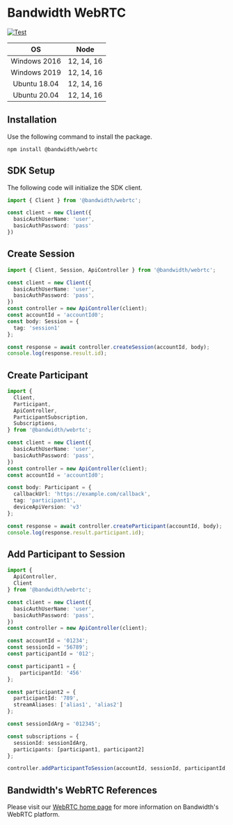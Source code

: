 # Bandwidth WebRTC

[![Test](https://github.com/Bandwidth/node-webrtc/actions/workflows/test.yml/badge.svg)](https://github.com/Bandwidth/node-webrtc/actions/workflows/test.yml)

| **OS** | **Node** |
|:---:|:---:|
| Windows 2016 | 12, 14, 16 |
| Windows 2019 | 12, 14, 16 |
| Ubuntu 18.04 | 12, 14, 16 |
| Ubuntu 20.04 | 12, 14, 16 |


## Installation

Use the following command to install the package.

```
npm install @bandwidth/webrtc
```

## SDK Setup

The following code will initialize the SDK client.

```typescript
import { Client } from '@bandwidth/webrtc';

const client = new Client({
  basicAuthUserName: 'user',
  basicAuthPassword: 'pass'
})
```

## Create Session

```typescript
import { Client, Session, ApiController } from '@bandwidth/webrtc';

const client = new Client({
  basicAuthUserName: 'user',
  basicAuthPassword: 'pass',
})
const controller = new ApiController(client);
const accountId = 'accountId0';
const body: Session = {
  tag: 'session1'
};

const response = await controller.createSession(accountId, body);
console.log(response.result.id);
```

## Create Participant

```typescript
import {
  Client,
  Participant,
  ApiController,
  ParticipantSubscription,
  Subscriptions,
} from '@bandwidth/webrtc';

const client = new Client({
  basicAuthUserName: 'user',
  basicAuthPassword: 'pass',
})
const controller = new ApiController(client);
const accountId = 'accountId0';

const body: Participant = {
  callbackUrl: 'https://example.com/callback',
  tag: 'participant1',
  deviceApiVersion: 'v3'
};

const response = await controller.createParticipant(accountId, body);
console.log(response.result.participant.id);
```

## Add Participant to Session

```typescript
import {
  ApiController,
  Client
} from '@bandwidth/webrtc';

const client = new Client({
  basicAuthUserName: 'user',
  basicAuthPassword: 'pass',
})
const controller = new ApiController(client);

const accountId = '01234';
const sessionId = '56789';
const participantId = '012';

const participant1 = {
    participantId: '456'
};

const participant2 = {
  participantId: '789',
  streamAliases: ['alias1', 'alias2']
};

const sessionIdArg = '012345';

const subscriptions = {
  sessionId: sessionIdArg,
  participants: [participant1, participant2]
};

controller.addParticipantToSession(accountId, sessionId, participantId, subscriptions);

```

## Bandwidth's WebRTC References

Please visit our [WebRTC home page](https://dev.bandwidth.com/webrtc/about.html) for more information on Bandwidth's WebRTC platform.

